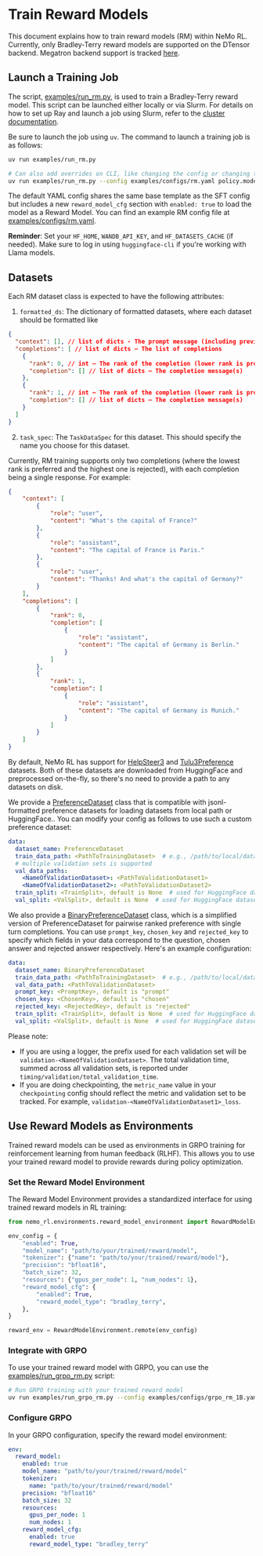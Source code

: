 # Train Reward Models

This document explains how to train reward models (RM) within NeMo RL. Currently, only Bradley-Terry reward models are supported on the DTensor backend. Megatron backend support is tracked [here](https://github.com/NVIDIA-NeMo/RL/issues/720).

## Launch a Training Job

The script, [examples/run_rm.py](../../examples/run_rm.py), is used to train a Bradley-Terry reward model. This script can be launched either locally or via Slurm. For details on how to set up Ray and launch a job using Slurm, refer to the [cluster documentation](../get-started/cluster.md).

Be sure to launch the job using `uv`. The command to launch a training job is as follows:

```bash
uv run examples/run_rm.py

# Can also add overrides on CLI, like changing the config or changing the model
uv run examples/run_rm.py --config examples/configs/rm.yaml policy.model_name=Qwen/Qwen2.5-1.5B
```

The default YAML config shares the same base template as the SFT config but includes a new `reward_model_cfg` section with `enabled: true` to load the model as a Reward Model. You can find an example RM config file at [examples/configs/rm.yaml](../../examples/configs/rm.yaml).

**Reminder**: Set your `HF_HOME`, `WANDB_API_KEY`, and `HF_DATASETS_CACHE` (if needed). Make sure to log in using `huggingface-cli` if you're working with Llama models.

## Datasets

Each RM dataset class is expected to have the following attributes:
1. `formatted_ds`: The dictionary of formatted datasets, where each dataset should be formatted like
```json
{
  "context": [], // list of dicts - The prompt message (including previous turns, if any)
  "completions": [ // list of dicts — The list of completions
    {
      "rank": 0, // int — The rank of the completion (lower rank is preferred)
      "completion": [] // list of dicts — The completion message(s)
    },
    {
      "rank": 1, // int — The rank of the completion (lower rank is preferred)
      "completion": [] // list of dicts — The completion message(s)
    }
  ]
}
```
2. `task_spec`: The `TaskDataSpec` for this dataset. This should specify the name you choose for this dataset.

Currently, RM training supports only two completions (where the lowest rank is preferred and the highest one is rejected), with each completion being a single response. For example:
```json
{
    "context": [
        {
            "role": "user",
            "content": "What's the capital of France?"
        },
        {
            "role": "assistant",
            "content": "The capital of France is Paris."
        },
        {
            "role": "user",
            "content": "Thanks! And what's the capital of Germany?"
        }
    ],
    "completions": [
        {
            "rank": 0,
            "completion": [
                {
                    "role": "assistant",
                    "content": "The capital of Germany is Berlin."
                }
            ]
        },
        {
            "rank": 1,
            "completion": [
                {
                    "role": "assistant",
                    "content": "The capital of Germany is Munich."
                }
            ]
        }
    ]
}
```

By default, NeMo RL has support for [HelpSteer3](../../nemo_rl/data/datasets/preference_datasets/helpsteer3.py) and [Tulu3Preference](../../nemo_rl/data/datasets/preference_datasets/tulu3.py) datasets. Both of these datasets are downloaded from HuggingFace and preprocessed on-the-fly, so there's no need to provide a path to any datasets on disk.

We provide a [PreferenceDataset](../../nemo_rl/data/datasets/preference_datasets/preference_dataset.py) class that is compatible with jsonl-formatted preference datasets for loading datasets from local path or HuggingFace.. You can modify your config as follows to use such a custom preference dataset:
```yaml
data:
  dataset_name: PreferenceDataset
  train_data_path: <PathToTrainingDataset>  # e.g., /path/to/local/dataset.jsonl or hf_org/hf_dataset_name (HuggingFace)
  # multiple validation sets is supported
  val_data_paths:
    <NameOfValidationDataset>: <PathToValidationDataset1>
    <NameOfValidationDataset2>: <PathToValidationDataset2>
  train_split: <TrainSplit>, default is None  # used for HuggingFace datasets
  val_split: <ValSplit>, default is None  # used for HuggingFace datasets
```

We also provide a [BinaryPreferenceDataset](../../nemo_rl/data/datasets/preference_datasets/binary_preference_dataset.py) class, which is a simplified version of PreferenceDataset for pairwise ranked preference with single turn completions. You can use `prompt_key`, `chosen_key` and `rejected_key` to specify which fields in your data correspond to the question, chosen answer and rejected answer respectively. Here's an example configuration:
```yaml
data:
  dataset_name: BinaryPreferenceDataset
  train_data_path: <PathToTrainingDataset>  # e.g., /path/to/local/dataset.jsonl or hf_org/hf_dataset_name (HuggingFace)
  val_data_path: <PathToValidationDataset>
  prompt_key: <PromptKey>, default is "prompt"
  chosen_key: <ChosenKey>, default is "chosen"
  rejected_key: <RejectedKey>, default is "rejected"
  train_split: <TrainSplit>, default is None  # used for HuggingFace datasets
  val_split: <ValSplit>, default is None  # used for HuggingFace datasets
```

Please note:
- If you are using a logger, the prefix used for each validation set will be `validation-<NameOfValidationDataset>`. The total validation time, summed across all validation sets, is reported under `timing/validation/total_validation_time`.
- If you are doing checkpointing, the `metric_name` value in your `checkpointing` config should reflect the metric and validation set to be tracked. For example, `validation-<NameOfValidationDataset1>_loss`.

## Use Reward Models as Environments

Trained reward models can be used as environments in GRPO training for reinforcement learning from human feedback (RLHF). This allows you to use your trained reward model to provide rewards during policy optimization.

### Set the Reward Model Environment

The Reward Model Environment provides a standardized interface for using trained reward models in RL training:

```python
from nemo_rl.environments.reward_model_environment import RewardModelEnvironment

env_config = {
    "enabled": True,
    "model_name": "path/to/your/trained/reward/model",
    "tokenizer": {"name": "path/to/your/trained/reward/model"},
    "precision": "bfloat16",
    "batch_size": 32,
    "resources": {"gpus_per_node": 1, "num_nodes": 1},
    "reward_model_cfg": {
        "enabled": True,
        "reward_model_type": "bradley_terry",
    },
}

reward_env = RewardModelEnvironment.remote(env_config)
```

### Integrate with GRPO

To use your trained reward model with GRPO, you can use the [examples/run_grpo_rm.py](../../examples/run_grpo_rm.py) script:

```bash
# Run GRPO training with your trained reward model
uv run examples/run_grpo_rm.py --config examples/configs/grpo_rm_1B.yaml
```

### Configure GRPO

In your GRPO configuration, specify the reward model environment:

```yaml
env:
  reward_model:
    enabled: true
    model_name: "path/to/your/trained/reward/model"
    tokenizer:
      name: "path/to/your/trained/reward/model"
    precision: "bfloat16"
    batch_size: 32
    resources:
      gpus_per_node: 1
      num_nodes: 1
    reward_model_cfg:
      enabled: true
      reward_model_type: "bradley_terry"
```

